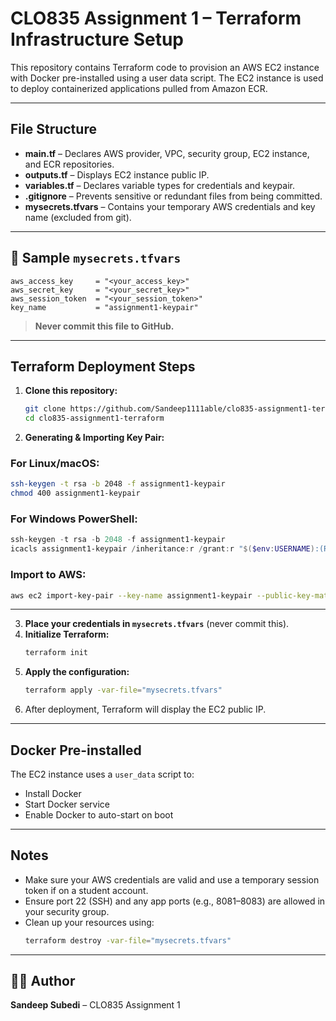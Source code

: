 # CLO835 Assignment 1 – Terraform Infrastructure Setup

This repository contains Terraform code to provision an AWS EC2 instance with Docker pre-installed using a user data script. The EC2 instance is used to deploy containerized applications pulled from Amazon ECR.

---

## File Structure

- **main.tf** – Declares AWS provider, VPC, security group, EC2 instance, and ECR repositories.
- **outputs.tf** – Displays EC2 instance public IP.
- **variables.tf** – Declares variable types for credentials and keypair.
- **.gitignore** – Prevents sensitive or redundant files from being committed.
- **mysecrets.tfvars** – Contains your temporary AWS credentials and key name (excluded from git).

---

## 🔐 Sample `mysecrets.tfvars`

```hcl
aws_access_key     = "<your_access_key>"
aws_secret_key     = "<your_secret_key>"
aws_session_token  = "<your_session_token>"
key_name           = "assignment1-keypair"
```

> **Never commit this file to GitHub.**

---

## Terraform Deployment Steps

1. **Clone this repository:**
   ```sh
   git clone https://github.com/Sandeep1111able/clo835-assignment1-terraform.git
   cd clo835-assignment1-terraform
   ```
2. **Generating & Importing Key Pair:**

### For Linux/macOS:

```sh
ssh-keygen -t rsa -b 2048 -f assignment1-keypair
chmod 400 assignment1-keypair
```

### For Windows PowerShell:

```powershell
ssh-keygen -t rsa -b 2048 -f assignment1-keypair
icacls assignment1-keypair /inheritance:r /grant:r "$($env:USERNAME):(R)"
```

### Import to AWS:

```sh
aws ec2 import-key-pair --key-name assignment1-keypair --public-key-material fileb://assignment1-keypair.pub
```

---

3. **Place your credentials in `mysecrets.tfvars`** (never commit this).
4. **Initialize Terraform:**
   ```sh
   terraform init
   ```
5. **Apply the configuration:**
   ```sh
   terraform apply -var-file="mysecrets.tfvars"
   ```
6. After deployment, Terraform will display the EC2 public IP.

---

## Docker Pre-installed

The EC2 instance uses a `user_data` script to:

- Install Docker
- Start Docker service
- Enable Docker to auto-start on boot

---

## Notes

- Make sure your AWS credentials are valid and use a temporary session token if on a student account.
- Ensure port 22 (SSH) and any app ports (e.g., 8081–8083) are allowed in your security group.
- Clean up your resources using:
  ```sh
  terraform destroy -var-file="mysecrets.tfvars"
  ```

---

## 👨‍💻 Author

**Sandeep Subedi** – CLO835 Assignment 1
